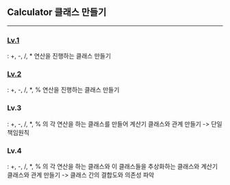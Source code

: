 
## Calculator 클래스 만들기
---

### [Lv.1](https://github.com/BaeJihae/calculatorProject/tree/main/Lv.1_Calculator.playground)
: +, -, /, * 연산을 진행하는 클래스 만들기

### [Lv.2](https://github.com/BaeJihae/calculatorProject/tree/main/Lv.2_Calculator.playground)
: +, -, /, *, % 연산을 진행하는 클래스 만들기

### Lv.3
: +, -, /, *, % 의 각 연산을 하는 클래스를 만들어 계산기 클래스와 관계 만들기
-> 단일책임원칙

### Lv.4
: +, -, /, *, % 의 각 연산을 하는 클래스와 이 클래스들을 추상화하는 클래스와 계산기 클래스와 관계 만들기
-> 클래스 간의 결합도와 의존성 파악

